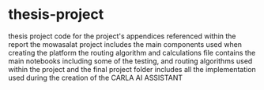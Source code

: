 # thesis-project
thesis project code for the project's appendices referenced within the report
the mowasalat project includes the main components used when creating the platform
the routing algorithm and calculations file contains the main notebooks including some of the testing, and routing algorithms used within the project 
and the final project folder includes all the implementation used during the creation of the CARLA AI ASSISTANT
